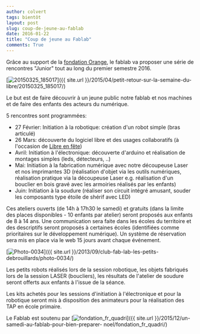 ```yaml
---
author: colvert
tags: bientôt
layout: post
slug: coup-de-jeune-au-fablab
date: 2016-01-22
title: "Coup de jeune au Fablab"
comments: True
---
```

Grâce au support de la [fondation Orange](https://www.fondationorange.com/), le
fablab va proposer une série de rencontres "Junior" tout au long du premier
semestre 2016.

[![20150325_185017](https://static.fablab-lannion.org/20150325_185017-1024x576.jpg)]({{ site.url }}/2015/04/petit-retour-sur-la-semaine-du-libre/20150325_185017/)

Le but est de faire découvrir à un jeune public notre fablab et nos machines
et de faire des enfants des acteurs du numérique.

5 rencontres sont programmées:

  * 27 Février: Initiation à la robotique: création d'un robot simple (bras articulé)
  * 26 Mars: découverte du logiciel libre et des usages collaboratifs (à l'occasion de [Libre en fête](https://libre-en-fete-tregor.fr/))
  * Avril: Initiation à l'électronique: découverte d'arduino et réalisation de montages simples (leds, détecteurs, ..)
  * Mai: Initiation à la fabrication numérique avec notre découpeuse Laser et nos imprimantes 3D (réalisation d'objet via les outils numériques, réalisation pratique via la découpeuse Laser e.g. réalisation d'un bouclier en bois gravé avec les armoiries réalisés par les enfants)
  * Juin: Initiation à la soudure (réaliser son circuit intégré amusant, souder les composants type étoile de shérif avec LED)

Ces ateliers ouverts (de 14h à 17h30 le samedi) et gratuits (dans la limite
des places disponibles - 10 enfants par atelier) seront proposés aux enfants
de 8 à 14 ans. Une communication sera faite dans les écoles du territoire et
des descriptifs seront proposés à certaines écoles (identifiées comme
prioritaires sur le développement numérique). Un système de réservation sera
mis en place via le web 15 jours avant chaque événement.

[![Photo-0034](https://static.fablab-lannion.org/Photo-0034-1024x768.jpg)]({{ site.url }}/2013/09/club-fab-lab-les-petits-debrouillards/photo-0034/)

Les petits robots réalisés lors de la session robotique, les objets fabriqués
lors de la session LASER (boucliers), les résultats de l'atelier de soudure
seront offerts aux enfants à l'issue de la séance.

Les kits achetés pour les sessions d'initiation à l'électronique et pour la
robotique seront mis à disposition des animateurs pour la réalisation des TAP
en école primaire.

Le Fablab est soutenu par
[![fondation_fr_quadri](https://static.fablab-lannion.org/fondation_fr_quadri.jpg)]({{ site.url }}/2015/12/un-samedi-au-fablab-pour-bien-preparer-
noel/fondation_fr_quadri/)


